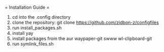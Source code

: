 = Installation Guide =

1. cd into the .config directory
2. clone the repository:
  git clone https://github.com/zidbon-z/configfiles
3. run install_packages.sh
4. install yay
5. install packages from the aur
  waypaper-git swww wl-clipboard-git
6. run symlink_files.sh
